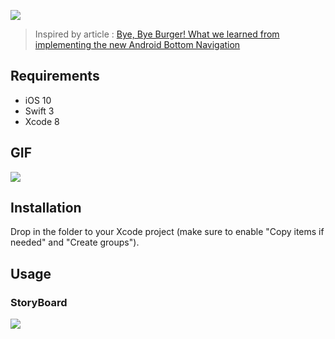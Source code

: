 
![](http://ww3.sinaimg.cn/large/65e4f1e6gw1f9wrawi0noj20tt07wtao.jpg)

> Inspired by article : [Bye, Bye Burger! What we learned from implementing the new Android Bottom Navigation](https://medium.com/startup-grind/bye-bye-burger-5bd963806015#.b1x3w6elg)

## Requirements

- iOS 10
- Swift 3
- Xcode 8

## GIF

![](http://ww1.sinaimg.cn/large/65e4f1e6gw1f9wrick8l0g20a701p76s.gif)

## Installation

Drop in the folder to your Xcode project (make sure to enable "Copy items if needed" and "Create groups").

## Usage

### StoryBoard 

![](http://ww2.sinaimg.cn/large/65e4f1e6gw1f9wsbesa75j20ox0ftadr.jpg)
